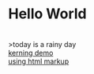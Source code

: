  # Hello World
<br/>>today is a rainy day<br/>
[kerning demo](https://karenanndonnachie.github.io/demo/TextSimpleKerning/index.html)<br/>
<a href="https://karenanndonnachie.github.io/demo/TextSimpleKerning/index.html" target="_blank">using html markup</a>
